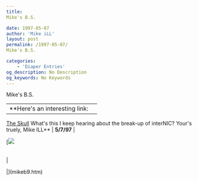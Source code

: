 ```yaml
---
title: 
Mike's B.S.

date: 1997-05-07
author: 'Mike iLL'
layout: post
permalink: /1997-05-07/
Mike's B.S.

categories:
    - 'Diaper Entries'
og_description: No Description
og_keywords: No Keywords
---
```

<style>
body {
  background-color: ;
  color: ;
}
a {
  color: ;
}
a:active {
  color: ;
}
a:visited {
  color: ;
}
</style>



Mike's B.S.





|  |  |
| --- | --- |
| **Here's an interesting link:
 [The Skull](http://www.wanderers.com/skull/theskull.html)
 What's this I keep hearing about the break-up of interNIC?
 Your's truely, Mike ILL** | **5/7/97** |

  
  

[![](for.gif)



|  |
| --- |
| 

 |](mikeb9.htm)


